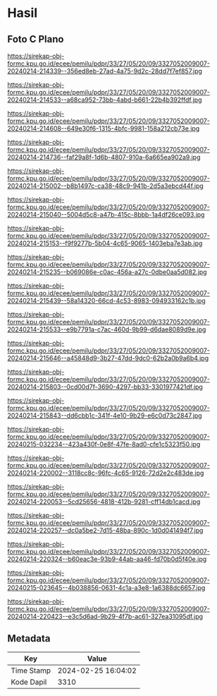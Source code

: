 # Hasil

## Foto C Plano

https://sirekap-obj-formc.kpu.go.id/ecee/pemilu/pdpr/33/27/05/20/09/3327052009007-20240214-214339--356ed8eb-27ad-4a75-9d2c-28dd7f7ef857.jpg

https://sirekap-obj-formc.kpu.go.id/ecee/pemilu/pdpr/33/27/05/20/09/3327052009007-20240214-214533--a68ca952-73bb-4abd-b661-22b4b392ffdf.jpg

https://sirekap-obj-formc.kpu.go.id/ecee/pemilu/pdpr/33/27/05/20/09/3327052009007-20240214-214608--649e30f6-1315-4bfc-9981-158a212cb73e.jpg

https://sirekap-obj-formc.kpu.go.id/ecee/pemilu/pdpr/33/27/05/20/09/3327052009007-20240214-214736--faf29a8f-1d6b-4807-910a-6a665ea902a9.jpg

https://sirekap-obj-formc.kpu.go.id/ecee/pemilu/pdpr/33/27/05/20/09/3327052009007-20240214-215002--b8b1497c-ca38-48c9-941b-2d5a3ebcd44f.jpg

https://sirekap-obj-formc.kpu.go.id/ecee/pemilu/pdpr/33/27/05/20/09/3327052009007-20240214-215040--5004d5c8-a47b-415c-8bbb-1a4df26ce093.jpg

https://sirekap-obj-formc.kpu.go.id/ecee/pemilu/pdpr/33/27/05/20/09/3327052009007-20240214-215153--f9f9277b-5b04-4c65-9065-1403eba7e3ab.jpg

https://sirekap-obj-formc.kpu.go.id/ecee/pemilu/pdpr/33/27/05/20/09/3327052009007-20240214-215235--b069086e-c0ac-456a-a27c-0dbe0aa5d082.jpg

https://sirekap-obj-formc.kpu.go.id/ecee/pemilu/pdpr/33/27/05/20/09/3327052009007-20240214-215439--58a14320-66cd-4c53-8983-094933162c1b.jpg

https://sirekap-obj-formc.kpu.go.id/ecee/pemilu/pdpr/33/27/05/20/09/3327052009007-20240214-215533--e9b7791a-c7ac-460d-9b99-d6dae8089d9e.jpg

https://sirekap-obj-formc.kpu.go.id/ecee/pemilu/pdpr/33/27/05/20/09/3327052009007-20240214-215646--a45848d9-3b27-47dd-9dc0-62b2a0b9a6b4.jpg

https://sirekap-obj-formc.kpu.go.id/ecee/pemilu/pdpr/33/27/05/20/09/3327052009007-20240214-215803--0cd00d7f-3690-4297-bb33-3301977421df.jpg

https://sirekap-obj-formc.kpu.go.id/ecee/pemilu/pdpr/33/27/05/20/09/3327052009007-20240214-215843--dd6cbb1c-341f-4e10-9b29-e6c0d73c2847.jpg

https://sirekap-obj-formc.kpu.go.id/ecee/pemilu/pdpr/33/27/05/20/09/3327052009007-20240215-032234--423a430f-0e8f-47fe-8ad0-cfe1c5323f50.jpg

https://sirekap-obj-formc.kpu.go.id/ecee/pemilu/pdpr/33/27/05/20/09/3327052009007-20240214-220002--3118cc8c-96fc-4c65-9126-72d2e2c483de.jpg

https://sirekap-obj-formc.kpu.go.id/ecee/pemilu/pdpr/33/27/05/20/09/3327052009007-20240214-220053--5cd25656-4818-412b-9281-cff14db1cacd.jpg

https://sirekap-obj-formc.kpu.go.id/ecee/pemilu/pdpr/33/27/05/20/09/3327052009007-20240214-220257--dc0a5be2-7d15-48ba-890c-1d0d041494f7.jpg

https://sirekap-obj-formc.kpu.go.id/ecee/pemilu/pdpr/33/27/05/20/09/3327052009007-20240214-220324--b60eac3e-93b9-44ab-aa46-fd70b0d5f40e.jpg

https://sirekap-obj-formc.kpu.go.id/ecee/pemilu/pdpr/33/27/05/20/09/3327052009007-20240215-023645--4b038856-0631-4c1a-a3e8-1a6388dc6657.jpg

https://sirekap-obj-formc.kpu.go.id/ecee/pemilu/pdpr/33/27/05/20/09/3327052009007-20240214-220423--e3c5d6ad-9b29-4f7b-ac61-327ea31095df.jpg


## Metadata

| Key        | Value               |
| ---------- | ------------------- |
| Time Stamp | 2024-02-25 16:04:02 |
| Kode Dapil | 3310                |



